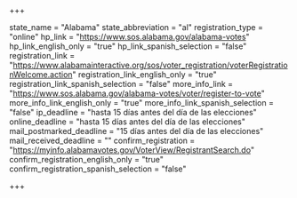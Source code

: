 +++

state_name = "Alabama"
state_abbreviation = "al"
registration_type = "online"
hp_link = "https://www.sos.alabama.gov/alabama-votes"
hp_link_english_only = "true"
hp_link_spanish_selection = "false"
registration_link = "https://www.alabamainteractive.org/sos/voter_registration/voterRegistrationWelcome.action"
registration_link_english_only = "true"
registration_link_spanish_selection = "false"
more_info_link = "https://www.sos.alabama.gov/alabama-votes/voter/register-to-vote"
more_info_link_english_only = "true"
more_info_link_spanish_selection = "false"
ip_deadline = "hasta 15 días antes del día de las elecciones"
online_deadline = "hasta 15 días antes del día de las elecciones"
mail_postmarked_deadline = "15 días antes del día de las elecciones"
mail_received_deadline = ""
confirm_registration = "https://myinfo.alabamavotes.gov/VoterView/RegistrantSearch.do"
confirm_registration_english_only = "true"
confirm_registration_spanish_selection = "false"

+++